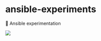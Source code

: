 # ansible-experiments
:microscope: Ansible experimentation

![](https://thumbs.gfycat.com/FalseGranularDogwoodclubgall-size_restricted.gif)
